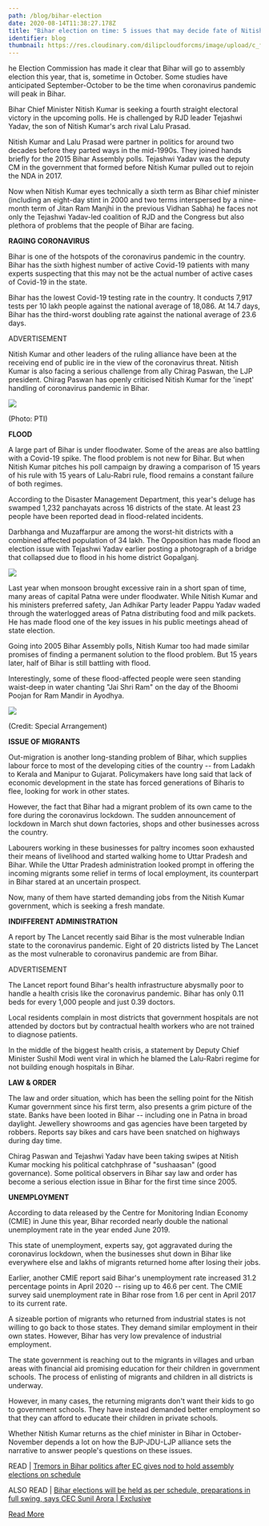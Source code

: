 ```yaml
---
path: /blog/bihar-election
date: 2020-08-14T11:38:27.178Z
title: "Bihar election on time: 5 issues that may decide fate of Nitish Kumar"
identifier: blog
thumbnail: https://res.cloudinary.com/dilipcloudforcms/image/upload/c_fit,h_320,w_390/v1597405239/nitish_kj29tc.jpg
---
```

<!--StartFragment-->

he Election Commission has made it clear that Bihar will go to assembly election this year, that is, sometime in October. Some studies have anticipated September-October to be the time when coronavirus pandemic will peak in Bihar.

Bihar Chief Minister Nitish Kumar is seeking a fourth straight electoral victory in the upcoming polls. He is challenged by RJD leader Tejashwi Yadav, the son of Nitish Kumar's arch rival Lalu Prasad.

Nitish Kumar and Lalu Prasad were partner in politics for around two decades before they parted ways in the mid-1990s. They joined hands briefly for the 2015 Bihar Assembly polls. Tejashwi Yadav was the deputy CM in the government that formed before Nitish Kumar pulled out to rejoin the NDA in 2017.

Now when Nitish Kumar eyes technically a sixth term as Bihar chief minister (including an eight-day stint in 2000 and two terms interspersed by a nine-month term of Jitan Ram Manjhi in the previous Vidhan Sabha) he faces not only the Tejashwi Yadav-led coalition of RJD and the Congress but also plethora of problems that the people of Bihar are facing.

**RAGING CORONAVIRUS**

Bihar is one of the hotspots of the coronavirus pandemic in the country. Bihar has the sixth highest number of active Covid-19 patients with many experts suspecting that this may not be the actual number of active cases of Covid-19 in the state.

Bihar has the lowest Covid-19 testing rate in the country. It conducts 7,917 tests per 10 lakh people against the national average of 18,086. At 14.7 days, Bihar has the third-worst doubling rate against the national average of 23.6 days.

ADVERTISEMENT

Nitish Kumar and other leaders of the ruling alliance have been at the receiving end of public ire in the view of the coronavirus threat. Nitish Kumar is also facing a serious challenge from ally Chirag Paswan, the LJP president. Chirag Paswan has openly criticised Nitish Kumar for the 'inept' handling of coronavirus pandemic in Bihar.

![](https://akm-img-a-in.tosshub.com/indiatoday/images/bodyeditor/202008/Nitish_Kumar_Ganga_Barage_PTI0-1200x3200.jpg?8c9vpr7j.1XT..eh65XZ6_ItbptBUCWv)

(Photo: PTI)

**FLOOD**

A large part of Bihar is under floodwater. Some of the areas are also battling with a Covid-19 spike. The flood problem is not new for Bihar. But when Nitish Kumar pitches his poll campaign by drawing a comparison of 15 years of his rule with 15 years of Lalu-Rabri rule, flood remains a constant failure of both regimes.

According to the Disaster Management Department, this year's deluge has swamped 1,232 panchayats across 16 districts of the state. At least 23 people have been reported dead in flood-related incidents.

Darbhanga and Muzaffarpur are among the worst-hit districts with a combined affected population of 34 lakh. The Opposition has made flood an election issue with Tejashwi Yadav earlier posting a photograph of a bridge that collapsed due to flood in his home district Gopalganj.

![](https://akm-img-a-in.tosshub.com/sites/all/themes/itg/images/itg_image370x208.jpg)

Last year when monsoon brought excessive rain in a short span of time, many areas of capital Patna were under floodwater. While Nitish Kumar and his ministers preferred safety, Jan Adhikar Party leader Pappu Yadav waded through the waterlogged areas of Patna distributing food and milk packets. He has made flood one of the key issues in his public meetings ahead of state election.

Going into 2005 Bihar Assembly polls, Nitish Kumar too had made similar promises of finding a permanent solution to the flood problem. But 15 years later, half of Bihar is still battling with flood.

Interestingly, some of these flood-affected people were seen standing waist-deep in water chanting "Jai Shri Ram" on the day of the Bhoomi Poojan for Ram Mandir in Ayodhya.

![](https://akm-img-a-in.tosshub.com/sites/all/themes/itg/images/itg_image370x208.jpg)

(Credit: Special Arrangement)

**ISSUE OF MIGRANTS**

Out-migration is another long-standing problem of Bihar, which supplies labour force to most of the developing cities of the country -- from Ladakh to Kerala and Manipur to Gujarat. Policymakers have long said that lack of economic development in the state has forced generations of Biharis to flee, looking for work in other states.

However, the fact that Bihar had a migrant problem of its own came to the fore during the coronavirus lockdown. The sudden announcement of lockdown in March shut down factories, shops and other businesses across the country.

Labourers working in these businesses for paltry incomes soon exhausted their means of livelihood and started walking home to Uttar Pradesh and Bihar. While the Uttar Pradesh administration looked prompt in offering the incoming migrants some relief in terms of local employment, its counterpart in Bihar stared at an uncertain prospect.

Now, many of them have started demanding jobs from the Nitish Kumar government, which is seeking a fresh mandate.

**INDIFFERENT ADMINISTRATION**

A report by The Lancet recently said Bihar is the most vulnerable Indian state to the coronavirus pandemic. Eight of 20 districts listed by The Lancet as the most vulnerable to coronavirus pandemic are from Bihar.

ADVERTISEMENT

The Lancet report found Bihar's health infrastructure abysmally poor to handle a health crisis like the coronavirus pandemic. Bihar has only 0.11 beds for every 1,000 people and just 0.39 doctors.

Local residents complain in most districts that government hospitals are not attended by doctors but by contractual health workers who are not trained to diagnose patients.

In the middle of the biggest health crisis, a statement by Deputy Chief Minister Sushil Modi went viral in which he blamed the Lalu-Rabri regime for not building enough hospitals in Bihar.

**LAW & ORDER**

The law and order situation, which has been the selling point for the Nitish Kumar government since his first term, also presents a grim picture of the state. Banks have been looted in Bihar -- including one in Patna in broad daylight. Jewellery showrooms and gas agencies have been targeted by robbers. Reports say bikes and cars have been snatched on highways during day time.

Chirag Paswan and Tejashwi Yadav have been taking swipes at Nitish Kumar mocking his political catchphrase of "sushaasan" (good governance). Some political observers in Bihar say law and order has become a serious election issue in Bihar for the first time since 2005.

**UNEMPLOYMENT**

According to data released by the Centre for Monitoring Indian Economy (CMIE) in June this year, Bihar recorded nearly double the national unemployment rate in the year ended June 2019.

This state of unemployment, experts say, got aggravated during the coronavirus lockdown, when the businesses shut down in Bihar like everywhere else and lakhs of migrants returned home after losing their jobs.

Earlier, another CMIE report said Bihar's unemployment rate increased 31.2 percentage points in April 2020 -- rising up to 46.6 per cent. The CMIE survey said unemployment rate in Bihar rose from 1.6 per cent in April 2017 to its current rate.

A sizeable portion of migrants who returned from industrial states is not willing to go back to those states. They demand similar employment in their own states. However, Bihar has very low prevalence of industrial employment.

The state government is reaching out to the migrants in villages and urban areas with financial aid promising education for their children in government schools. The process of enlisting of migrants and children in all districts is underway.

However, in many cases, the returning migrants don't want their kids to go to government schools. They have instead demanded better employment so that they can afford to educate their children in private schools.

Whether Nitish Kumar returns as the chief minister in Bihar in October-November depends a lot on how the BJP-JDU-LJP alliance sets the narrative to answer people's questions on these issues.

READ | [Tremors in Bihar politics after EC gives nod to hold assembly elections on schedule](https://www.indiatoday.in/india/story/hold-bihar-elections-in-traditional-manner-if-situation-conducive-rjd-tells-ec-1709985-2020-08-11)

ALSO READ | [Bihar elections will be held as per schedule, preparations in full swing, says CEC Sunil Arora | Exclusive](https://www.indiatoday.in/india/story/bihar-elections-will-be-held-as-per-schedule-preparations-in-full-swing-says-cec-sunil-arora-exclusive-1709833-2020-08-10)



[Read More](https://www.indiatoday.in/news-analysis/story/bihar-assembly-election-issues-that-may-decide-fate-of-nitish-kumar-1710250-2020-08-12#)



<!--EndFragment-->